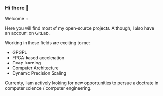 ### Hi there 👋
Welcome :)

Here you will find most of my open-source projects. Although, I also have an account on GitLab.

Working in these fields are exciting to me:
- GPGPU 
- FPGA-based acceleration
- Deep learning
- Computer Architecture
- Dynamic Precision Scaling

Currenty, I am actively looking for new opportunities to persue a doctrate in computer science / computer engineering.

<!--
**salehjg/salehjg** is a ✨ _special_ ✨ repository because its `README.md` (this file) appears on your GitHub profile.

Here are some ideas to get you started:

- 🔭 I’m currently working on ...
- 🌱 I’m currently learning ...
- 👯 I’m looking to collaborate on ...
- 🤔 I’m looking for help with ...
- 💬 Ask me about ...
- 📫 How to reach me: ...
- 😄 Pronouns: ...
- ⚡ Fun fact: ...
-->
